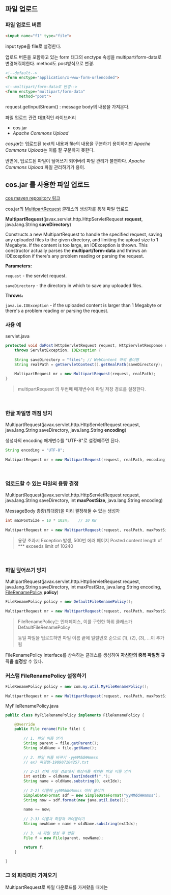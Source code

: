 ## 파일 업로드

### 파일 업로드 버튼
```html
<input name="f1" type="file">
```
input type을 file로 설정한다.

업로드 버튼을 포함하고 있는 form 태그의  enctype 속성을 multipart/form-data로 변경해줘야한다. method도 post방식으로 변경.

```html
<!--default-->
<form enctype="application/x-www-form-urlencoded">

<!--multipart/form-data로 변경-->
<form enctype="multipart/form-data"
	  method="post">
```

request.getInputStream() : message body의 내용을 가져온다.


파일 업로드 관련 대표적인 라이브러리
* cos.jar
* *Apache Commons Upload*


*cos.jar*는 업로드된 text의 내용과 file의 내용을 구분하기 용이하지만 *Apache Commons Upload*는 이를 잘 구분하지 못한다.

반면에, 업로드된 파일이 덮어쓰기 되어버려 파일 관리가 불편하다. *Apache Commons Upload* 파일 관리하기가 용이.


## cos.jar 를 사용한 파일 업로드
[cos maven repository 링크](https://mvnrepository.com/artifact/servlets.com/cos/05Nov2002)

cos.jar의 [MultipartRequest](http://www.servlets.com/cos/javadoc/com/oreilly/servlet/MultipartRequest.html) 클래스의 생성자를 통해 파일 업로드

**MultipartRequest**(javax.servlet.http.HttpServletRequest **request**, java.lang.String **saveDirectory**)

Constructs a new MultipartRequest to handle the specified request, saving any uploaded files to the given directory, and limiting the upload size to 1 Megabyte. If the content is too large, an IOException is thrown. This constructor actually parses the **multipart/form-data** and throws an IOException if there's any problem reading or parsing the request.

**Parameters:**

`request`  - the servlet request.

`saveDirectory`  - the directory in which to save any uploaded files.

**Throws:**

`java.io.IOException`  - if the uploaded content is larger than 1 Megabyte or there's a problem reading or parsing the request.



### 사용 예
servlet.java
```java
protected void doPost(HttpServletRequest request, HttpServletResponse response) 
	throws ServletException, IOException {
	
	String saveDirectory = "files";	// WebContent 하위 폴더명
	String realPath = getServletContext().getRealPath(saveDirectory);	// servlet의 실제 tomcat 구동 경로
	
	MultipartRequest mr = new MultipartRequest(request, realPath);
}
```
>multipartRequest 의 두번째 매개변수에 파일 저장 경로를 설정한다.

<br>

### 한글 파일명 깨짐 방지
MultipartRequest(javax.servlet.http.HttpServletRequest request, java.lang.String saveDirectory, java.lang.String **encoding**)

 생성자의 encoding 매개변수를 "UTF-8"로 설정해주면 된다.

```java
String encoding = "UTF-8";
		
MultipartRequest mr = new MultipartRequest(request, realPath, encoding);
```
<br>

### 업로드할 수 있는 파일의 용량 결정
MultipartRequest(javax.servlet.http.HttpServletRequest request, java.lang.String saveDirectory, int **maxPostSize**, java.lang.String encoding)

MessageBody 총량(최대량)을 미리 결정해둘 수 있는 생성자

```java
int maxPostSize = 10 * 1024;	// 10 KB
		
MultipartRequest mr = new MultipartRequest(request, realPath, maxPostSize, encoding);
```
>용량 초과시 Exception 발생, 500번 에러  페이지
>Posted content length of *** exceeds limit of 10240

<br>

### 파일 덮어쓰기 방지

MultipartRequest(javax.servlet.http.HttpServletRequest request, java.lang.String saveDirectory, int maxPostSize, java.lang.String encoding, [FileRenamePolicy](http://www.servlets.com/cos/javadoc/com/oreilly/servlet/multipart/FileRenamePolicy.html) **policy**)


```java
FileRenamePolicy policy = new DefaultFileRenamePolicy();
		
MultipartRequest mr = new MultipartRequest(request, realPath, maxPostSize, encoding, policy);
```
>FileRenamePolicy는 인터페이스, 이를 구현한 하위 클래스가 DefaultFileRenamePolicy
>
>동일 파일을 업로드하면 파일 이름 끝에 일렬번호 순으로 (1), (2), (3), ...이 추가 됨

FileRenamePolicy Interface를 상속하는 클래스를 생성하여 **자신만의 중복 파일명 규칙을 설정**할 수 있다.

### 커스텀 FileRenamePolicy 설정하기
```java
FileRenamePolicy policy = new com.my.util.MyFileRenamePolicy();
		
MultipartRequest mr = new MultipartRequest(request, realPath, maxPostSize, encoding, policy);
```
MyFileRenamePolicy.java
```java
public class MyFileRenamePolicy implements FileRenamePolicy {

	@Override
	public File rename(File file) {
	
		// 1. 파일 이름 얻기
		String parent = file.getParent();
		String oldName = file.getName();
		
		// 2. 파일 이름 바꾸기 -yyMMddHHmmss
		// ex) 파일명-190907104257.txt
		
		// 2-1) 전체 파일 경로에서 확장자를 제외한 파일 이름 얻기
		int extIdx = oldName.lastIndexOf(".");
		String name = oldName.substring(0, extIdx);
		
		// 2-2) 이름에 yyMMddHHmmss 이어 붙이기
		SimpleDateFormat sdf = new SimpleDateFormat("yyMMddHHmmss");
		String now = sdf.format(new java.util.Date());
		
		name += now;
		
		// 2-3) 이름과 확장자 이어붙이기
		String newName = name + oldName.substring(extIdx);
		
		// 3. 새 파일 생성 후 반환
		File f = new File(parent, newName);
		
		return f;
	}

}
```

### 그 외 파라미터 가져오기
MultipartRequest로 파일 다운로드를 가져왔을 때에는 
<!--stackedit_data:
eyJoaXN0b3J5IjpbLTE4MjczMjk2NjQsLTExMjY3OTY4NTIsMT
E3MjI1MTAzNywtMTE3NDY5ODE1OSwxMDk2MjUwMTcyLDEyNzk2
MzI5ODEsMTc2MTY1MTI0OSwtMTk1NDk1NzkwOCwxODE2OTA2MD
MwLC0yMDg4NzQ2NjEyXX0=
-->